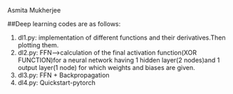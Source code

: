 Asmita Mukherjee

##Deep learning codes are as follows:
1. dl1.py: implementation of different functions and their derivatives.Then plotting them.
2. dl2.py: FFN-->calculation of the final activation function(XOR FUNCTION)for a neural network having 1 hidden layer(2 nodes)and 1 output layer(1 node) for which weights and biases are given.
3. dl3.py: FFN + Backpropagation
4. dl4.py: Quickstart-pytorch
